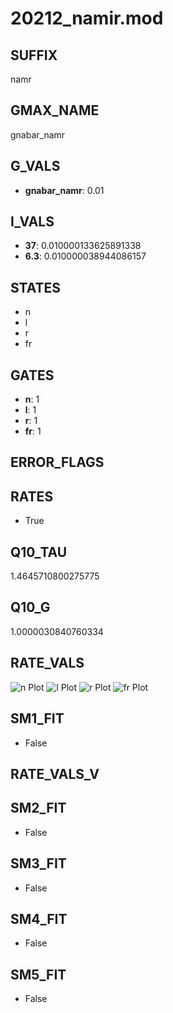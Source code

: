 # 20212_namir.mod

## SUFFIX

namr

## GMAX_NAME

gnabar_namr

## G_VALS

- **gnabar_namr**: 0.01

## I_VALS

- **37**: 0.010000133625891338
- **6.3**: 0.010000038944086157

## STATES

- n
- l
- r
- fr

## GATES

- **n**: 1
- **l**: 1
- **r**: 1
- **fr**: 1

## ERROR_FLAGS


## RATES

- True

## Q10_TAU

1.4645710800275775

## Q10_G

1.0000030840760334

## RATE_VALS

![n Plot](/Users/pbozelos/Dropbox/icg-Chai-Panos/supermodels/output_markdown_files/Na/20212_namir.mod/images/n.png)
![l Plot](/Users/pbozelos/Dropbox/icg-Chai-Panos/supermodels/output_markdown_files/Na/20212_namir.mod/images/l.png)
![r Plot](/Users/pbozelos/Dropbox/icg-Chai-Panos/supermodels/output_markdown_files/Na/20212_namir.mod/images/r.png)
![fr Plot](/Users/pbozelos/Dropbox/icg-Chai-Panos/supermodels/output_markdown_files/Na/20212_namir.mod/images/fr.png)

## SM1_FIT

- False

## RATE_VALS_V

## SM2_FIT

- False

## SM3_FIT

- False

## SM4_FIT

- False

## SM5_FIT

- False

